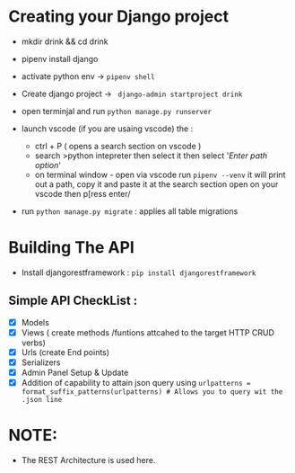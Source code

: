 # Creating your Django project
 - mkdir drink && cd drink
 - pipenv install django
 - activate python env -> `pipenv shell`
 - Create django project -> ` django-admin startproject drink`
 - open terminjal and run `python manage.py runserver`
 - launch vscode (if you are usaing vscode) the  :
    *  ctrl + P ( opens a search section on vscode )
    *  search >python intepreter then select it then select '*Enter path option*'
    * on terminal window - open via vscode run `pipenv --venv` it will print out a path, copy it and paste it at the search section open on your vscode then p[ress enter/

- run `python manage.py migrate` : applies all table migrations


# Building The API 
- Install djangorestframework  : `pip install djangorestframework`

## Simple API CheckList : 
  - [x] Models
  - [x] Views ( create methods /funtions attcahed to the target HTTP CRUD verbs)
  - [x] Urls (create End points)
  - [x] Serializers
  - [x] Admin Panel Setup & Update   
  - [x] Addition of capability to attain json query using `urlpatterns = format_suffix_patterns(urlpatterns) # Allows you to query wit the .json line
`

# NOTE: 
 - The REST Architecture is used here.  
